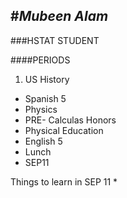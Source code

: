 #_Mubeen Alam_
---
###HSTAT STUDENT


####PERIODS
1. US History
* Spanish 5
* Physics
* PRE- Calculas Honors
* Physical Education
* English 5
* Lunch
* SEP11

Things to learn in SEP 11
*